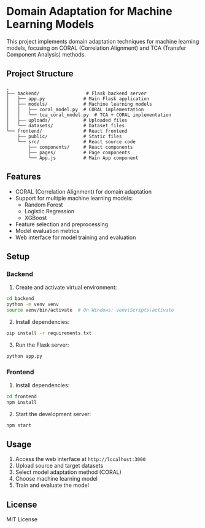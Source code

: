 # Domain Adaptation for Machine Learning Models

This project implements domain adaptation techniques for machine learning models, focusing on CORAL (Correlation Alignment) and TCA (Transfer Component Analysis) methods.

## Project Structure

```
.
├── backend/                 # Flask backend server
│   ├── app.py              # Main Flask application
│   ├── models/             # Machine learning models
│   │   ├── coral_model.py  # CORAL implementation
│   │   └── tca_coral_model.py  # TCA + CORAL implementation
│   ├── uploads/            # Uploaded files
│   └── datasets/           # Dataset files
└── frontend/               # React frontend
    ├── public/             # Static files
    └── src/                # React source code
        ├── components/     # React components
        ├── pages/          # Page components
        └── App.js          # Main App component
```

## Features

- CORAL (Correlation Alignment) for domain adaptation
- Support for multiple machine learning models:
  - Random Forest
  - Logistic Regression
  - XGBoost
- Feature selection and preprocessing
- Model evaluation metrics
- Web interface for model training and evaluation

## Setup

### Backend

1. Create and activate virtual environment:
```bash
cd backend
python -m venv venv
source venv/bin/activate  # On Windows: venv\Scripts\activate
```

2. Install dependencies:
```bash
pip install -r requirements.txt
```

3. Run the Flask server:
```bash
python app.py
```

### Frontend

1. Install dependencies:
```bash
cd frontend
npm install
```

2. Start the development server:
```bash
npm start
```

## Usage

1. Access the web interface at `http://localhost:3000`
2. Upload source and target datasets
3. Select model adaptation method (CORAL)
4. Choose machine learning model
5. Train and evaluate the model

## License

MIT License 